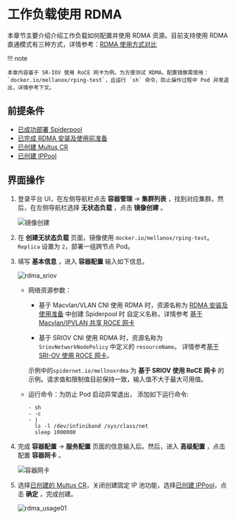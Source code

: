# 工作负载使用 RDMA

本章节主要介绍介绍工作负载如何配置并使用 RDMA 资源。目前支持使用 RDMA 直通模式有三种方式，详情参考：[RDMA 使用方式对比](rdmatype.md)

!!! note

    本章内容基于 SR-IOV 使用 RoCE 网卡为例。为方便测试 RDMA，配置镜像需使用：
    `docker.io/mellanox/rping-test`，且运行 `sh` 命令，防止操作过程中 Pod 异常退出，详情参考下文。

## 前提条件

- [已成功部署 Spiderpool](../modules/spiderpool/install/install.md)
- [已完成 RDMA 安装及使用前准备](../modules/spiderpool/install/rdmapara.md)
- [已创建 Multus CR](multus-cr.md)
- [已创建 IPPool](./ippool/createpool.md)

## 界面操作

1. 登录平台 UI，在左侧导航栏点击 __容器管理__ -> __集群列表__ ，找到对应集群。然后，在左侧导航栏选择 __无状态负载__ ，点击 __镜像创建__ 。

    ![镜像创建](https://docs.daocloud.io/daocloud-docs-images/docs/zh/docs/network/images/useippool01.png)

1. 在 __创建无状态负载__ 页面，镜像使用 `docker.io/mellanox/rping-test`。`Replica` 设置为 `2`，部署一组跨节点 Pod。

1. 填写 __基本信息__ ，进入 __容器配置__ 输入如下信息。

    ![rdma_sriov](https://docs.daocloud.io/daocloud-docs-images/docs/zh/docs/network/images/rdma_sriov01.jpg)

    - 网络资源参数：
      
        - 基于 Macvlan/VLAN CNI 使用 RDMA 时，资源名称为 [RDMA 安装及使用准备](install/rdmapara.md) 中创建 Spiderpool 时
          自定义名称，详情参考 [基于 Macvlan/IPVLAN 共享 ROCE 网卡](rdmapara.md/#macvlan-ipvlan-roce)

        - 基于 SRIOV CNI 使用 RDMA 时，资源名称为 `SriovNetworkNodePolicy` 中定义的 `resourceName`。
          详情参考[基于 SRI-OV 使用 ROCE 网卡](../modules/spiderpool/install/rdmapara.md#sr-iov-roce)。
    
        示例中的`spidernet.io/mellnoxrdma` 为 __基于 SRIOV 使用 RoCE 网卡__ 的示例。请求值和限制值目前保持一致，输入值不大于最大可用值。
        
    - 运行命令：为防止 Pod 启动异常退出， 添加如下运行命令:
    
        ```para
        - sh
        - -c
        - |
          ls -l /dev/infiniband /sys/class/net
          sleep 1000000
        ```

1. 完成 __容器配置__ -> __服务配置__ 页面的信息输入后。然后，进入 __高级配置__ ，点击配置 __容器网卡__ 。

    ![容器网卡](https://docs.daocloud.io/daocloud-docs-images/docs/zh/docs/network/images/useippool02.png)

1. 选择[已创建的 Multus CR](multus-cr.md)，关闭创建固定 IP 池功能，选择[已创建 IPPool](ippool/createpool.md)，点击 __确定__ ，完成创建。

    ![rdma_usage01](https://docs.daocloud.io/daocloud-docs-images/docs/zh/docs/network/images/rdma_usage01.jpg)
